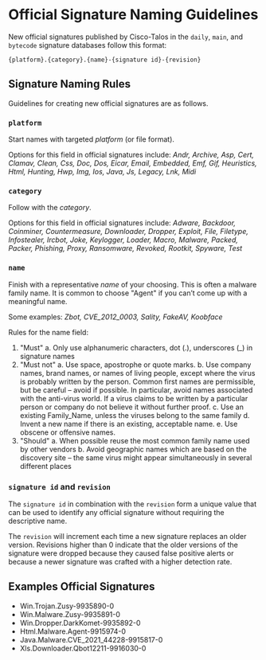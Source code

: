 # Official Signature Naming Guidelines

New official signatures published by Cisco-Talos in the `daily`, `main`, and `bytecode` signature databases follow this format:
```
{platform}.{category}.{name}-{signature id}-{revision}
```

## Signature Naming Rules

Guidelines for creating new official signatures are as follows.

### `platform`

Start names with targeted *platform* (or file format).

Options for this field in official signatures include: *Andr, Archive, Asp, Cert, Clamav, Clean, Css, Doc, Dos, Eicar, Email, Embedded, Emf, Gif, Heuristics, Html, Hunting, Hwp, Img, Ios, Java, Js, Legacy, Lnk, Midi*

### `category`

Follow with the *category*.

Options for this field in official signatures include: *Adware, Backdoor, Coinminer, Countermeasure, Downloader, Dropper, Exploit, File, Filetype, Infostealer, Ircbot, Joke, Keylogger, Loader, Macro, Malware, Packed, Packer, Phishing, Proxy, Ransomware, Revoked, Rootkit, Spyware, Test*

### `name`

Finish with a representative *name* of your choosing. This is often a malware family name. It is common to choose "Agent" if you can’t come up with a meaningful name.

Some examples: *Zbot, CVE_2012_0003, Sality, FakeAV, Koobface*

Rules for the name field:

1. "Must"
    a. Only use alphanumeric characters, dot (.), underscores (_) in signature names
2. "Must not"
    a. Use space, apostrophe or quote marks.
    b. Use company names, brand names, or names of living people, except where the virus is probably written by the person. Common first names are permissible, but be careful – avoid if possible. In particular, avoid names associated with the anti-virus world. If a virus claims to be written by a particular person or company do not believe it without further proof.
    c. Use an existing Family_Name, unless the viruses belong to the same family
    d. Invent a new name if there is an existing, acceptable name.
    e. Use obscene or offensive names.
3. "Should"
    a. When possible reuse the most common family name used by other vendors
    b. Avoid geographic names which are based on the discovery site – the same virus might appear simultaneously in several different places

### `signature id` and `revision`

The `signature id` in combination with the `revision` form a unique value that can be used to identify any official signature without requiring the descriptive name.

The `revision` will increment each time a new signature replaces an older version. Revisions higher than 0 indicate that the older versions of the signature were dropped because they caused false positive alerts or because a newer signature was crafted with a higher detection rate.

## Examples Official Signatures

- Win.Trojan.Zusy-9935890-0
- Win.Malware.Zusy-9935891-0
- Win.Dropper.DarkKomet-9935892-0
- Html.Malware.Agent-9915974-0
- Java.Malware.CVE_2021_44228-9915817-0
- Xls.Downloader.Qbot12211-9916030-0
